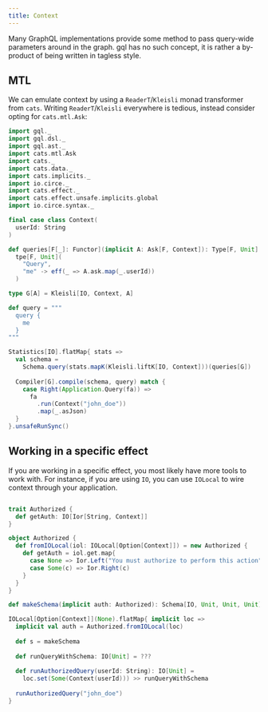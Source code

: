 ```yaml
---
title: Context
---
```


Many GraphQL implementations provide some method to pass query-wide parameters around in the graph.
gql has no such concept, it is rather a by-product of being written in tagless style.

## MTL
We can emulate context by using a `ReaderT`/`Kleisli` monad transformer from `cats`.
Writing `ReaderT`/`Kleisli` everywhere is tedious, instead consider opting for `cats.mtl.Ask`:
```scala mdoc
import gql._
import gql.dsl._
import gql.ast._
import cats.mtl.Ask
import cats._
import cats.data._
import cats.implicits._
import io.circe._
import cats.effect._
import cats.effect.unsafe.implicits.global
import io.circe.syntax._

final case class Context(
  userId: String
)

def queries[F[_]: Functor](implicit A: Ask[F, Context]): Type[F, Unit] = 
  tpe[F, Unit](
    "Query",
    "me" -> eff(_ => A.ask.map(_.userId))
  )

type G[A] = Kleisli[IO, Context, A]

def query = """
  query {
    me
  }
"""

Statistics[IO].flatMap{ stats =>
  val schema =
    Schema.query(stats.mapK(Kleisli.liftK[IO, Context]))(queries[G])
    
  Compiler[G].compile(schema, query) match {
    case Right(Application.Query(fa)) => 
      fa
        .run(Context("john_doe"))
        .map(_.asJson)
  }
}.unsafeRunSync()
```

## Working in a specific effect
If you are working in a specific effect, you most likely have more tools to work with.
For instance, if you are using `IO`, you can use `IOLocal` to wire context through your application.

```scala mdoc:silent

trait Authorized {
  def getAuth: IO[Ior[String, Context]]
}

object Authorized {
  def fromIOLocal(iol: IOLocal[Option[Context]]) = new Authorized {
    def getAuth = iol.get.map{
      case None => Ior.Left("You must authorize to perform this action")
      case Some(c) => Ior.Right(c)
    }
  }
}

def makeSchema(implicit auth: Authorized): Schema[IO, Unit, Unit, Unit] = ???

IOLocal[Option[Context]](None).flatMap{ implicit loc =>
  implicit val auth = Authorized.fromIOLocal(loc)
  
  def s = makeSchema
  
  def runQueryWithSchema: IO[Unit] = ???
  
  def runAuthorizedQuery(userId: String): IO[Unit] =
    loc.set(Some(Context(userId))) >> runQueryWithSchema
    
  runAuthorizedQuery("john_doe")
}
```
